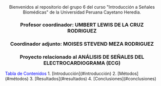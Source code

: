 <div align="center">

Bienvenidos al repositorio del grupo 6 del curso "Introducción a Señales Biomédicas" de la Universidad Peruana Cayetano Heredia.  

### Profesor coordinador: UMBERT LEWIS DE LA CRUZ RODRIGUEZ  
### Coordinador adjunto: MOISES STEVEND MEZA RODRIGUEZ  
### Proyecto relacionado al ANÁLISIS DE SEÑALES DEL ELECTROCARDIOGRAMA (ECG)  
</div>
<span style="color:blue">Tabla de Contenidos</span>
1. [Introducción](#introducción)
2. [Métodos](#métodos)
3. [Resultados](#resultados)
4. [Conclusiones](#conclusiones)





